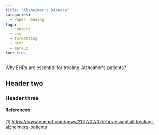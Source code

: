 ```yaml
---
title: "Alzheimer's Disease"
categories:
  - Paper reading
tags:
  - content
  - css
  - formatting
  - html
  - markup
toc: true
---
```


Why EHRs are essential for treating Alzheimer's patients?

## Header two

### Header three


#### References:
[1] https://www.nuemd.com/news/2017/02/07/ehrs-essential-treating-alzheimers-patients
